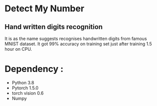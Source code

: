 # Detect My Number
## Hand written digits recognition

It is as the name suggests recognises handwritten digits from famous MNIST dataset. It got 99% accuracy on training set just after training 1.5 hour on CPU.


# Dependency :
  * Python 3.8 
  * Pytorch 1.5.0
  * torch vision 0.6
  * Numpy
